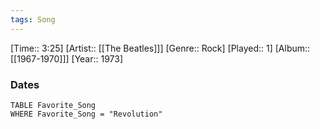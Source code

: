```yaml
---
tags: Song  
---
```

[Time:: 3:25]
[Artist:: [[The Beatles]]]
[Genre:: Rock]
[Played:: 1]
[Album:: [[1967-1970]]]
[Year:: 1973]
### Dates
````dataview
TABLE Favorite_Song
WHERE Favorite_Song = "Revolution"
````